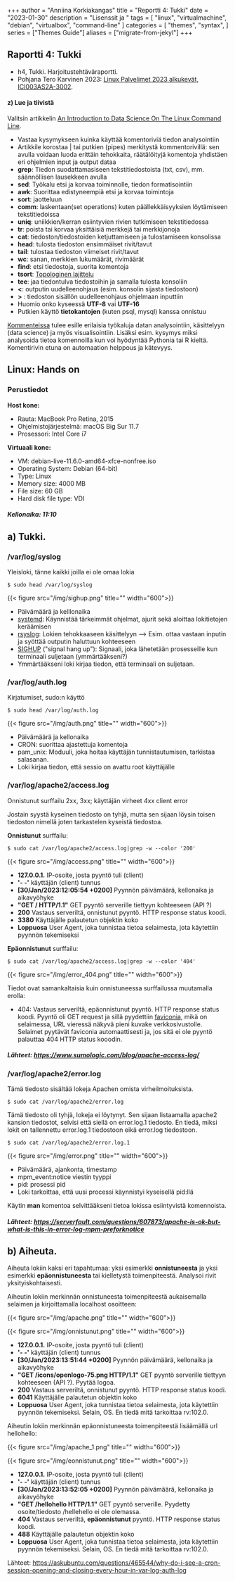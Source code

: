 +++
author = "Anniina Korkiakangas"
title = "Reportti 4: Tukki"
date = "2023-01-30"
description = "Lisenssit ja "
tags = [
    "linux",
    "virtualmachine",
    "debian",
    "virtualbox",
    "command-line"
]
categories = [
    "themes",
    "syntax",
]
series = ["Themes Guide"]
aliases = ["migrate-from-jekyl"]
+++

## **Raportti 4: Tukki**
- h4, Tukki. Harjoitustehtäväraportti.
- Pohjana Tero Karvinen 2023: [Linux Palvelimet 2023 alkukevät, ICI003AS2A-3002](https://terokarvinen.com/2023/linux-palvelimet-2023-alkukevat/).

#### **z) Lue ja tiivistä**  

Valitsin artikkelin [An Introduction to Data Science On The Linux Command Line](https://blog.robertelder.org/data-science-linux-command-line/).

- Vastaa kysymykseen kuinka käyttää komentoriviä tiedon analysointiin
- Artikkile korostaa | tai putkien (pipes) merkitystä kommentorivillä: sen avulla voidaan luoda erittäin tehokkaita, räätälöityjä komentoja yhdistäen eri ohjelmien input ja output dataa 
- **grep**: Tiedon suodattamasiseen tekstitiedostoista (txt, csv), mm. säännöllisen lausekkeen avulla
- **sed**: Työkalu etsi ja korvaa toiminnolle, tiedon formatisointiin
- **awk**: Suorittaa edistyneempiä etsi ja korvaa toimintoja
- **sort**: jaotteluun
- **comm**: laskentaan(set operations) kuten päällekkäisyyksien löytämiseen tekstitiedoissa
- **uniq**: uniikkien/kerran esiintyvien rivien tutkimiseen tekstitiedossa 
- **tr**: poista tai korvaa yksittäisiä merkkejä tai merkkijonoja
- **cat**: tiedoston/tiedostoiden ketjuttamiseen ja tulostamiseen konsolissa
- **head**: tulosta tiedoston ensimmäiset rivit/tavut
- **tail**: tulostaa tiedoston viimeiset rivit/tavut
- **wc**: sanan, merkkien lukumäärät, rivimäärät
- **find**: etsi tiedostoja, suorita komentoja
- **tsort**: [Topologinen lajittelu](https://en.wikipedia.org/wiki/Topological_sorting)
- **tee**: jaa tiedontulva tiedostoihin ja samalla tulosta konsoliin
- **<**: outputin uudelleenohjaus (esim. konsolin sijasta tiedostoon)
- **>** : tiedoston sisällön uudelleenohjaus ohjelmaan inputtiin
- Huomio onko kyseessä **UTF-8** vai **UTF-16** 
- Putkien käyttö **tietokantojen** (kuten psql, mysql) kanssa onnistuu

[Kommenteissa](https://news.ycombinator.com/item?id=21605077) tulee esille erilaisia työkaluja datan analysointiin, käsittelyyn (data science) ja myös visualisointiin. Lisäksi esim. kysymys miksi analysoida tietoa komennoilla kun voi hyödyntää Pythonia tai R kieltä. Komentirivin etuna on automaation helppous ja kätevyys.

## **Linux: Hands on**
### **Perustiedot** 

**Host kone:**
- Rauta: MacBook Pro Retina, 2015
- Ohjelmistojärjestelmä: macOS Big Sur 11.7
- Prosessori: Intel Core i7

**Virtuaali kone:**
- VM: debian-live-11.6.0-amd64-xfce-nonfree.iso
- Operating System: Debian (64-bit)
- Type: Linux
- Memory size: 4000 MB
- File size: 60 GB
- Hard disk file type: VDI

##### Kellonaika: 11:10 

## **a) Tukki.** 

### **/var/log/syslog** 
Yleisloki, tänne kaikki joilla ei ole omaa lokia

    $ sudo head /var/log/syslog

{{< figure src="/img/sighup.png" title="" width="600">}}

- Päivämäärä ja kelllonaika
- [systemd](https://fi.wikipedia.org/wiki/Systemd): Käynnistää tärkeimmät ohjelmat, ajurit sekä aloittaa lokitietojen keräämisen
- [rsyslog](https://github.com/rsyslog/rsyslog): Lokien tehokkaaseen käsittelyyn --> Esim. ottaa vastaan inputin ja syöttää outputin haluttuun kohteeseen
- [SIGHUP](https://en.wikipedia.org/wiki/SIGHUP) ("signal hang up"): Signaali, joka lähetetään prosesseille kun terminaali suljetaan (ymmärtääkseni?)
- Ymmärtääkseni loki kirjaa tiedon, että terminaali on suljetaan.


### **/var/log/auth.log** 
Kirjatumiset, sudo:n käyttö

    $ sudo head /var/log/auth.log

{{< figure src="/img/auth.png" title="" width="600">}}

- Päivämäärä ja kellonaika
- CRON: suorittaa ajastettuja komentoja
- pam_unix: Moduuli, joka hoitaa käyttäjän tunnistautumisen, tarkistaa salasanan.
- Loki kirjaa tiedon, että sessio on avattu root käyttäjälle

### **/var/log/apache2/access.log** 
Onnistunut surffailu 2xx, 3xx; käyttäjän virheet 4xx client error

Jostain syystä kyseinen tiedosto on tyhjä, mutta sen sijaan löysin toisen tiedoston nimellä 
joten tarkastelen kyseistä tiedostoa.

**Onnistunut** surffailu:

    $ sudo cat /var/log/apache2/access.log|grep -w --color '200'

{{< figure src="/img/access.png" title="" width="600">}}

- **127.0.0.1.** IP-osoite, josta pyyntö tuli (client)
- **'- -'** käyttäjän (client) tunnus
- **[30/Jan/2023:12:05:54 +0200]** Pyynnön päivämäärä, kellonaika ja aikavyöhyke
- **"GET / HTTP/1.1"** GET pyyntö serverille tiettyyn kohteeseen (API ?)
- **200** Vastaus serveriltä, onnistunut pyyntö. HTTP response status koodi.
- **3380** Käyttäjälle palautetun objektin koko
- **Loppuosa** User Agent, joka tunnistaa tietoa selaimesta, jota käytettiin pyynnön tekemiseksi 

**Epäonnistunut** surffailu:

    $ sudo cat /var/log/apache2/access.log|grep -w --color '404'

{{< figure src="/img/error_404.png" title="" width="600">}}

Tiedot ovat samankaltaisia kuin onnistuneessa surffailussa muutamalla erolla:
- 404: Vastaus serveriltä, epäonnistunut pyyntö. HTTP response status koodi.
Pyyntö oli GET request ja sillä pyydettiin [faviconia](https://stackoverflow.com/questions/13154603/how-to-resolve-favicon-ico-not-found-error-on-apache), mikä on selaimessa, URL vieressä näkyvä pieni kuvake verkkosivustolle. Selaimet pyytävät faviconia automaattisesti ja, jos sitä ei ole pyyntö palauttaa 404 HTTP status kooodin. 

##### Lähteet: https://www.sumologic.com/blog/apache-access-log/

### **/var/log/apache2/error.log**

Tämä tiedosto sisältää lokeja Apachen omista virheilmoituksista.

    $ sudo cat /var/log/apache2/error.log

Tämä tiedosto oli tyhjä, lokeja ei löytynyt. Sen sijaan listaamalla apache2 kansion tiedostot, selvisi että siellä on error.log.1 tiedosto. En tiedä, miksi lokit on tallennettu error.log.1 tiedostoon eikä error.log tiedostoon. 

    $ sudo cat /var/log/apache2/error.log.1

{{< figure src="/img/error.png" title="" width="600">}}

- Päivämäärä, ajankonta, timestamp 
- mpm_event:notice viestin tyyppi
- pid: prosessi pid 
- Loki tarkoittaa, että uusi processi käynnistyi kyseisellä pid:llä

Käytin **man** komentoa selvittääkseni tietoa lokissa esiintyvistä komennoista. 

##### Lähteet: https://serverfault.com/questions/607873/apache-is-ok-but-what-is-this-in-error-log-mpm-preforknotice

## **b) Aiheuta.** 
Aiheuta lokiin kaksi eri tapahtumaa: yksi esimerkki **onnistuneesta** ja yksi esimerkki **epäonnistuneesta** tai kielletystä toimenpiteestä. Analysoi rivit yksityiskohtaisesti.

Aiheutin lokiin merkinnän onnistuneesta toimenpiteestä aukaisemalla selaimen ja kirjoittamalla localhost osoitteen: 

{{< figure src="/img/apache.png" title="" width="600">}}

{{< figure src="/img/onnistunut.png" title="" width="600">}}

- **127.0.0.1.** IP-osoite, josta pyyntö tuli (client)
- **'- -'** käyttäjän (client) tunnus
- **[30/Jan/2023:13:51:44 +0200]** Pyynnön päivämäärä, kellonaika ja aikavyöhyke
- **"GET /icons/openlogo-75.png HTTP/1.1"** GET pyyntö serverille tiettyyn kohteeseen (API ?). Pyytää logoa. 
- **200** Vastaus serveriltä, onnistunut pyyntö. HTTP response status koodi.
- **6041** Käyttäjälle palautetun objektin koko
- **Loppuosa** User Agent, joka tunnistaa tietoa selaimesta, jota käytettiin pyynnön tekemiseksi. Selain, OS. En tiedä mitä tarkoittaa rv:102.0. 

Aiheutin lokiin merkinnän epäonnistuneesta toimenpiteestä lisäämällä url hellohello:

{{< figure src="/img/apache_1.png" title="" width="600">}}

{{< figure src="/img/eonnistunut.png" title="" width="600">}}

- **127.0.0.1.** IP-osoite, josta pyyntö tuli (client)
- **'- -'** käyttäjän (client) tunnus
- **[30/Jan/2023:13:52:05 +0200]** Pyynnön päivämäärä, kellonaika ja aikavyöhyke
- **"GET /hellohello HTTP/1.1"** GET pyyntö serverille. Pyydetty osoite/tiedosto /hellehello ei ole olemassa. 
- **404** Vastaus serveriltä, **epäonnistunut** pyyntö. HTTP response status koodi.
- **488** Käyttäjälle palautetun objektin koko
- **Loppuosa** User Agent, joka tunnistaa tietoa selaimesta, jota käytettiin pyynnön tekemiseksi. Selain, OS. En tiedä mitä tarkoittaa rv:102.0. 

Lähteet:
https://askubuntu.com/questions/465544/why-do-i-see-a-cron-session-opening-and-closing-every-hour-in-var-log-auth-log
